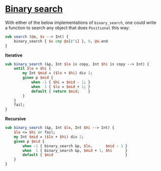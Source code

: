 [1]: https://rosettacode.org/wiki/Binary_search

# [Binary search][1]

With either of the below implementations of `binary_search`, one could write a function to search any object that does `Positional` this way:

```perl
sub search (@a, $x --> Int) {
    binary_search { $x cmp @a[$^i] }, 0, @a.end
}
```


**Iterative**

```perl
sub binary_search (&p, Int $lo is copy, Int $hi is copy --> Int) {
    until $lo > $hi {
        my Int $mid = ($lo + $hi) div 2;
        given p $mid {
            when -1 { $hi = $mid - 1; } 
            when  1 { $lo = $mid + 1; }
            default { return $mid;    }
        }
    }
    fail;
}
```


**Recursive**

```perl
sub binary_search (&p, Int $lo, Int $hi --> Int) {
    $lo <= $hi or fail;
    my Int $mid = ($lo + $hi) div 2;
    given p $mid {
        when -1 { binary_search &p, $lo,      $mid - 1 } 
        when  1 { binary_search &p, $mid + 1, $hi      }
        default { $mid                                 }
    }
}
```